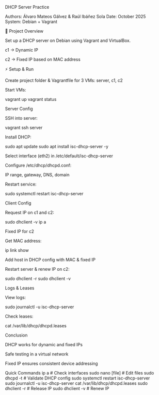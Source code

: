 DHCP Server Practice

Authors: Álvaro Mateos Gálvez & Raúl Ibáñez Sola
Date: October 2025
System: Debian + Vagrant

🔹 Project Overview

Set up a DHCP server on Debian using Vagrant and VirtualBox.

c1 → Dynamic IP

c2 → Fixed IP based on MAC address

⚡ Setup & Run

Create project folder & Vagrantfile for 3 VMs: server, c1, c2

Start VMs:

vagrant up
vagrant status

Server Config

SSH into server:

vagrant ssh server


Install DHCP:

sudo apt update
sudo apt install isc-dhcp-server -y


Select interface (eth2) in /etc/default/isc-dhcp-server

Configure /etc/dhcp/dhcpd.conf:

IP range, gateway, DNS, domain

Restart service:

sudo systemctl restart isc-dhcp-server

Client Config

Request IP on c1 and c2:

sudo dhclient -v
ip a

Fixed IP for c2

Get MAC address:

ip link show


Add host in DHCP config with MAC & fixed IP

Restart server & renew IP on c2:

sudo dhclient -r
sudo dhclient -v

Logs & Leases

View logs:

sudo journalctl -u isc-dhcp-server


Check leases:

cat /var/lib/dhcp/dhcpd.leases

Conclusion

DHCP works for dynamic and fixed IPs

Safe testing in a virtual network

Fixed IP ensures consistent device addressing

Quick Commands
ip a                   # Check interfaces
sudo nano [file]        # Edit files
sudo dhcpd -t           # Validate DHCP config
sudo systemctl restart isc-dhcp-server
sudo journalctl -u isc-dhcp-server
cat /var/lib/dhcp/dhcpd.leases
sudo dhclient -r        # Release IP
sudo dhclient -v        # Renew IP
